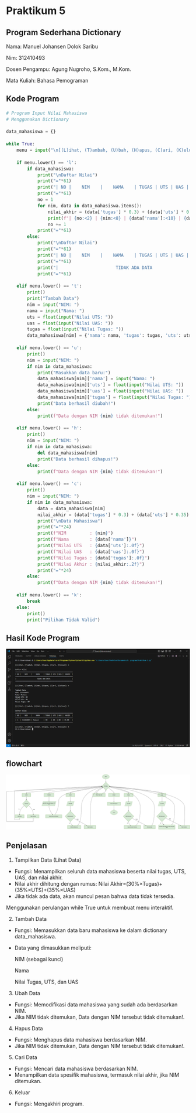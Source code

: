 # Praktikum 5
## Program Sederhana Dictionary
Nama: Manuel Johansen Dolok Saribu

Nim: 312410493

Dosen Pengampu: Agung Nugroho, S.Kom., M.Kom.

Mata Kuliah: Bahasa Pemograman
## Kode Program
```python
# Program Input Nilai Mahasiswa
# Menggunakan Dictionary

data_mahasiswa = {}

while True:
    menu = input("\n[(L)ihat, (T)ambah, (U)bah, (H)apus, (C)ari, (K)eluar]: ")

    if menu.lower() == 'l':
        if data_mahasiswa:
            print("\nDaftar Nilai")
            print("="*61)
            print("| NO |    NIM    |    NAMA    | TUGAS | UTS | UAS |  AKHIR  |")
            print("="*61)
            no = 1
            for nim, data in data_mahasiswa.items():
                nilai_akhir = (data['tugas'] * 0.3) + (data['uts'] * 0.35) + (data['uas'] * 0.35)
                print(f"| {no:<2} | {nim:<8} | {data['nama']:<10} | {data['tugas']:<5.0f} | {data['uts']:<3.0f} | {data['uas']:<3.0f} | {nilai_akhir:<7.2f} |")
                no += 1
            print("="*61)
        else:
            print("\nDaftar Nilai")
            print("="*61)
            print("| NO |    NIM    |    NAMA    | TUGAS | UTS | UAS |  AKHIR  |")
            print("="*61)
            print("|                      TIDAK ADA DATA                       |")
            print("="*61)

    elif menu.lower() == 't':
        print()
        print("Tambah Data")
        nim = input("NIM: ")
        nama = input("Nama: ")
        uts = float(input("Nilai UTS: "))
        uas = float(input("Nilai UAS: "))
        tugas = float(input("Nilai Tugas: "))
        data_mahasiswa[nim] = {'nama': nama, 'tugas': tugas, 'uts': uts, 'uas': uas}

    elif menu.lower() == 'u':
        print()
        nim = input("NIM: ")
        if nim in data_mahasiswa:
            print("Masukkan data baru:")
            data_mahasiswa[nim]['nama'] = input("Nama: ")
            data_mahasiswa[nim]['uts'] = float(input("Nilai UTS: "))
            data_mahasiswa[nim]['uas'] = float(input("Nilai UAS: "))
            data_mahasiswa[nim]['tugas'] = float(input("Nilai Tugas: "))
            print("Data berhasil diubah!")
        else:
            print(f"Data dengan NIM {nim} tidak ditemukan!")

    elif menu.lower() == 'h':
        print()
        nim = input("NIM: ")
        if nim in data_mahasiswa:
            del data_mahasiswa[nim]
            print("Data berhasil dihapus!")
        else:
            print(f"Data dengan NIM {nim} tidak ditemukan!")

    elif menu.lower() == 'c':
        print()
        nim = input("NIM: ")
        if nim in data_mahasiswa:
            data = data_mahasiswa[nim]
            nilai_akhir = (data['tugas'] * 0.3) + (data['uts'] * 0.35) + (data['uas'] * 0.35)
            print("\nData Mahasiswa")
            print("="*24)
            print(f"NIM         : {nim}")
            print(f"Nama        : {data['nama']}")
            print(f"Nilai UTS   : {data['uts']:.0f}")
            print(f"Nilai UAS   : {data['uas']:.0f}")
            print(f"Nilai Tugas : {data['tugas']:.0f}")
            print(f"Nilai Akhir : {nilai_akhir:.2f}")
            print("="*24)
        else:
            print(f"Data dengan NIM {nim} tidak ditemukan!")

    elif menu.lower() == 'k':
        break
    else:
        print()
        print("Pilihan Tidak Valid")
```
## Hasil Kode Program
![foto](https://github.com/Manueljds2311105/foto/blob/69288e90ff5b730990a80215adcb2f0b0c0835ad/Praktikum%205.py%20-%20Visual%20Studio%20Code%20%5BAdministrator%5D%2011_27_2024%209_15_35%20AM.png)
## flowchart
![foto](https://github.com/Manueljds2311105/foto/blob/91c436c5940ff771fdb473f548f4ce3c1be9ac9f/Praktikum%205.png)
## Penjelasan
1. Tampilkan Data (Lihat Data)
- Fungsi: Menampilkan seluruh data mahasiswa beserta nilai tugas, UTS, UAS, dan nilai akhir.
- Nilai akhir dihitung dengan rumus: Nilai Akhir=(30%×Tugas)+(35%×UTS)+(35%×UAS)
- Jika tidak ada data, akan muncul pesan bahwa data tidak tersedia.

Menggunakan perulangan while True untuk membuat menu interaktif.

2. Tambah Data
- Fungsi: Memasukkan data baru mahasiswa ke dalam dictionary data_mahasiswa.
- Data yang dimasukkan meliputi:
  
  NIM (sebagai kunci)
  
  Nama
  
  Nilai Tugas, UTS, dan UAS
3. Ubah Data
- Fungsi: Memodifikasi data mahasiswa yang sudah ada berdasarkan NIM.
- Jika NIM tidak ditemukan, Data dengan NIM tersebut tidak ditemukan!.
4. Hapus Data
- Fungsi: Menghapus data mahasiswa berdasarkan NIM.
- Jika NIM tidak ditemukan, Data dengan NIM tersebut tidak ditemukan!.
5. Cari Data
- Fungsi: Mencari data mahasiswa berdasarkan NIM.
- Menampilkan data spesifik mahasiswa, termasuk nilai akhir, jika NIM ditemukan.
6. Keluar
- Fungsi: Mengakhiri program.
